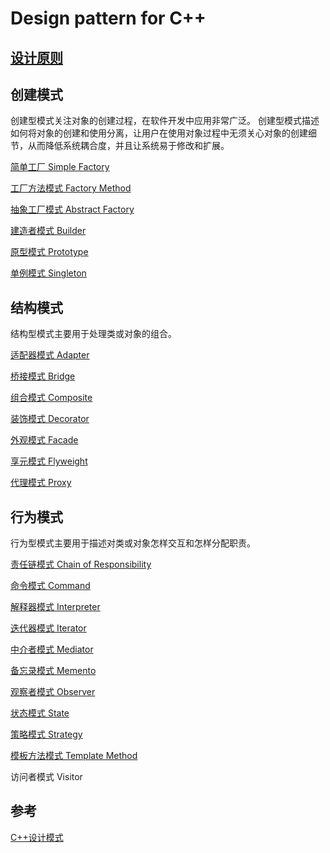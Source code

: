 # Design pattern for C++

## [设计原则](doc/01-设计原则.md)

## 创建模式
创建型模式关注对象的创建过程，在软件开发中应用非常广泛。
创建型模式描述如何将对象的创建和使用分离，让用户在使用对象过程中无须关心对象的创建细节，从而降低系统耦合度，并且让系统易于修改和扩展。

[简单工厂 Simple Factory](doc/02-简单工厂.md)

[工厂方法模式 Factory Method](doc/03-工厂方法.md)

[抽象工厂模式 Abstract Factory](doc/04-抽象工厂.md)

[建造者模式 Builder](doc/05-建造者.md)

[原型模式 Prototype](doc/06-原型.md)

[单例模式 Singleton](doc/07-单例.md)

## 结构模式
结构型模式主要用于处理类或对象的组合。

[适配器模式 Adapter](doc/08-适配器.md)

[桥接模式 Bridge](doc/09-桥接.md)

[组合模式 Composite](doc/10-组合.md)

[装饰模式 Decorator](doc/11-装饰.md)

[外观模式 Facade](doc/12-外观.md)

[享元模式 Flyweight](doc/13-享元.md)

[代理模式 Proxy](doc/14-代理.md)

## 行为模式
行为型模式主要用于描述对类或对象怎样交互和怎样分配职责。

[责任链模式 Chain of Responsibility](doc/15-责任链.md)

[命令模式 Command](doc/16-命令.md)

[解释器模式 Interpreter](doc/17-解释器.md)

[迭代器模式 Iterator](doc/18-迭代器.md)

[中介者模式 Mediator](doc/19-中介者.md)

[备忘录模式 Memento](doc/20-备忘录.md)

[观察者模式 Observer](doc/21-观察者.md)

[状态模式 State](doc/22-状态.md)

[策略模式 Strategy](doc/23-策略.md)

[模板方法模式 Template Method](doc/24-模板方法.md)

访问者模式 Visitor

## 参考
[C++设计模式](https://blog.csdn.net/sinat_21107433/category_9418696.html)